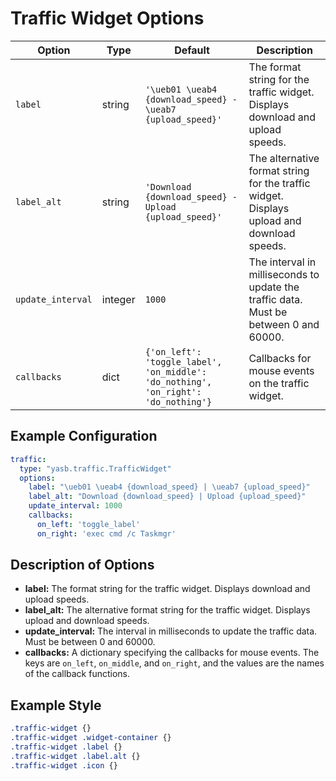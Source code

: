 # Traffic Widget Options

| Option          | Type    | Default                                                                 | Description                                                                 |
|-----------------|---------|-------------------------------------------------------------------------|-----------------------------------------------------------------------------|
| `label`         | string  | `'\ueb01 \ueab4 {download_speed} - \ueab7 {upload_speed}'`                | The format string for the traffic widget. Displays download and upload speeds. |
| `label_alt`     | string  | `'Download {download_speed} - Upload {upload_speed}'`                | The alternative format string for the traffic widget. Displays upload and download speeds. |
| `update_interval` | integer | `1000`                                                                 | The interval in milliseconds to update the traffic data. Must be between 0 and 60000. |
| `callbacks`     | dict    | `{'on_left': 'toggle_label', 'on_middle': 'do_nothing', 'on_right': 'do_nothing'}` | Callbacks for mouse events on the traffic widget. |

## Example Configuration

```yaml
traffic:
  type: "yasb.traffic.TrafficWidget"
  options:
    label: "\ueb01 \ueab4 {download_speed} | \ueab7 {upload_speed}"
    label_alt: "Download {download_speed} | Upload {upload_speed}"
    update_interval: 1000
    callbacks:
      on_left: 'toggle_label'
      on_right: 'exec cmd /c Taskmgr'
```

## Description of Options

- **label:** The format string for the traffic widget. Displays download and upload speeds.
- **label_alt:** The alternative format string for the traffic widget. Displays upload and download speeds.
- **update_interval:** The interval in milliseconds to update the traffic data. Must be between 0 and 60000.
- **callbacks:** A dictionary specifying the callbacks for mouse events. The keys are `on_left`, `on_middle`, and `on_right`, and the values are the names of the callback functions.


## Example Style
```css
.traffic-widget {}
.traffic-widget .widget-container {}
.traffic-widget .label {}
.traffic-widget .label.alt {}
.traffic-widget .icon {}
```